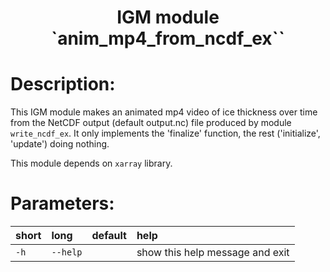 ### <h1 align="center" id="title">IGM module `anim_mp4_from_ncdf_ex`` </h1>

# Description:

This IGM module makes an animated mp4 video of ice thickness over time from 
the NetCDF output (default output.nc) file produced by module `write_ncdf_ex`. It only implements the 'finalize' function, the rest ('initialize', 'update') doing nothing.

This module depends on `xarray` library.
 
# Parameters: 


|short|long|default|help|
| :--- | :--- | :--- | :--- |
|`-h`|`--help`||show this help message and exit|
